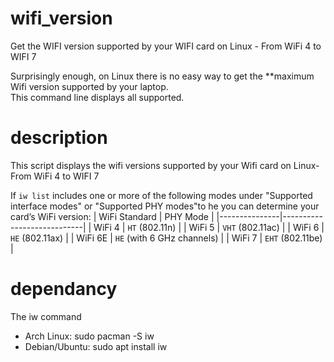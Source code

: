 # wifi_version
Get the WIFI version supported by your WIFI card on Linux - From WiFi 4  to WIFI 7

Surprisingly enough, on Linux there is no easy way to get the **maximum Wifi version supported by your laptop.   
This command line displays all supported.

# description
This script displays the wifi versions supported by your Wifi card on Linux- From WiFi 4  to WIFI 7

If `iw list` includes one or more of the following modes under "Supported interface modes" or "Supported PHY modes"to he
you can determine your card’s WiFi version:
   | WiFi Standard | PHY Mode                   |
   |---------------|----------------------------|
   | WiFi 4        | `HT` (802.11n)             |
   | WiFi 5        | `VHT` (802.11ac)           |
   | WiFi 6        | `HE` (802.11ax)            |
   | WiFi 6E       | `HE` (with 6 GHz channels) |
   | WiFi 7        | `EHT` (802.11be)           |

# dependancy
The iw command 

- Arch Linux: sudo pacman -S iw
- Debian/Ubuntu: sudo apt install iw



